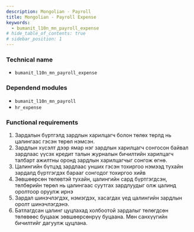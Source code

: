 ```yaml
---
description: Mongolian - Payroll
title: Mongolian - Payroll Expense
keywords:
  - bumanit_l10n_mn_payroll_expense
# hide_table_of_contents: true
# sidebar_position: 1
---
```


### Technical name

- `bumanit_l10n_mn_payroll_expense`

### Dependend modules

- `bumanit_l10n_mn_payroll`
- `hr_expense`

### Functional requirements

1. Зардалын бүртгэлд зардлын харилцагч болон төлөх төрлд нь цалингаас гэсэн төрөл нэмсэн.
2. Зардлын хүсэлт дээр ямар нэг зардлын харилцагч сонгосон байвал зардлаас үүсэх кредит талын журналын бичилтийн харилцагч талбарт ажилтны оронд зардлын харилцагчыг сонгож өгнө.
4. Цалингийн бүтцэд зардлаас унших гэсэн тохиргоо нэмээд тухайн зардалд бүртгэгдэх барааг сонгодог тохиргоо хийв
5. Зөвшөөрсөн төлөвтэй тухайн, цалингийн сард бүртгэгдсэн, төлбөрийн төрөл нь цалингаас суутгах зардлуудыг олж цалинд оролтоор оруулж ирнэ  
6. Зардал шинэчлэгдэх, нэмэгдэх, хасагдах үед цалингийн зардлын оролт шинэчлэгдэнэ.
7. Батлагдсан цалинг цуцлахад холбоотой зардалыг төлөгдсөн төлөвөөс буцааж зөвшөөрсөнрүү буцаана. Мөн санхүүгийн бичилтийг дагуулж цуцлана.
